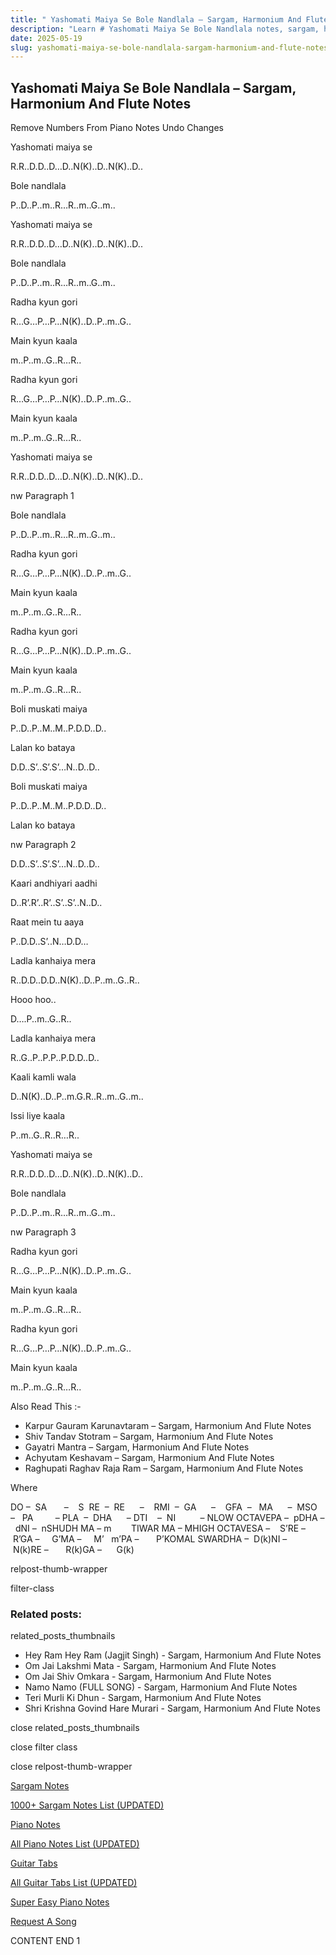 ```yaml
---
title: " Yashomati Maiya Se Bole Nandlala – Sargam, Harmonium And Flute Notes"
description: "Learn # Yashomati Maiya Se Bole Nandlala notes, sargam, harmonium notations and flute notes. Easy step-by-step tutorial for beginners."
date: 2025-05-19
slug: yashomati-maiya-se-bole-nandlala-sargam-harmonium-and-flute-notes
---
```


## Yashomati Maiya Se Bole Nandlala – Sargam, Harmonium And Flute Notes

Remove Numbers From Piano Notes
Undo Changes

Yashomati maiya se

R.R..D.D..D…D..N(K)..D..N(K)..D..

Bole nandlala

P..D..P..m..R…R..m..G..m..

Yashomati maiya se

R.R..D.D..D…D..N(K)..D..N(K)..D..

Bole nandlala

P..D..P..m..R…R..m..G..m..

Radha kyun gori

R…G…P…P…N(K)..D..P..m..G..

Main kyun kaala

m..P..m..G..R…R..

Radha kyun gori

R…G…P…P…N(K)..D..P..m..G..

Main kyun kaala

m..P..m..G..R…R..

Yashomati maiya se

R.R..D.D..D…D..N(K)..D..N(K)..D..

nw Paragraph 1

Bole nandlala

P..D..P..m..R…R..m..G..m..

Radha kyun gori

R…G…P…P…N(K)..D..P..m..G..

Main kyun kaala

m..P..m..G..R…R..

Radha kyun gori

R…G…P…P…N(K)..D..P..m..G..

Main kyun kaala

m..P..m..G..R…R..

Boli muskati maiya

P..D..P..M..M..P.D.D..D..

Lalan ko bataya

D.D..S’..S’.S’…N..D..D..

Boli muskati maiya

P..D..P..M..M..P.D.D..D..

Lalan ko bataya

nw Paragraph 2

D.D..S’..S’.S’…N..D..D..

Kaari andhiyari aadhi

D..R’.R’..R’..S’..S’..N..D..

Raat mein tu aaya

P..D.D..S’..N…D.D…

Ladla kanhaiya mera

R..D.D..D.D..N(K)..D..P..m..G..R..

Hooo hoo..

D….P..m..G..R..

Ladla kanhaiya mera

R..G..P..P.P..P.D.D..D..

Kaali kamli wala

D..N(K)..D..P..m.G.R..R..m..G..m..

Issi liye kaala

P..m..G..R..R…R..

Yashomati maiya se

R.R..D.D..D…D..N(K)..D..N(K)..D..

Bole nandlala

P..D..P..m..R…R..m..G..m..

nw Paragraph 3

Radha kyun gori

R…G…P…P…N(K)..D..P..m..G..

Main kyun kaala

m..P..m..G..R…R..

Radha kyun gori

R…G…P…P…N(K)..D..P..m..G..

Main kyun kaala

m..P..m..G..R…R..

Also Read This :-

- Karpur Gauram Karunavtaram – Sargam, Harmonium And Flute Notes
- Shiv Tandav Stotram – Sargam, Harmonium And Flute Notes
- Gayatri Mantra – Sargam, Harmonium And Flute Notes
- Achyutam Keshavam – Sargam, Harmonium And Flute Notes
- Raghupati Raghav Raja Ram – Sargam, Harmonium And Flute Notes

Where

DO –  SA       –    S  RE  –  RE      –    RMI  –  GA      –    GFA  –   MA      –  MSO  –   PA         – PLA  –  DHA      – DTI    –  NI          – NLOW OCTAVEPA –  pDHA –  dNI –  nSHUDH MA – m        TIWAR MA – MHIGH OCTAVESA –    S’RE –     R’GA –     G’MA –     M’   m’PA –       P’KOMAL SWARDHA –  D(k)NI –       N(k)RE –       R(k)GA –      G(k)

relpost-thumb-wrapper

filter-class

### Related posts:

related_posts_thumbnails

- Hey Ram Hey Ram (Jagjit Singh) - Sargam, Harmonium And Flute Notes
- Om Jai Lakshmi Mata - Sargam, Harmonium And Flute Notes
- Om Jai Shiv Omkara - Sargam, Harmonium And Flute Notes
- Namo Namo (FULL SONG) - Sargam, Harmonium And Flute Notes
- Teri Murli Ki Dhun - Sargam, Harmonium And Flute Notes
- Shri Krishna Govind Hare Murari - Sargam, Harmonium And Flute Notes

close related_posts_thumbnails

close filter class

close relpost-thumb-wrapper

[Sargam Notes](/sargam-notes.html)

[1000+ Sargam Notes List (UPDATED)](/all-songs-list-sargam-notes.html)

[Piano Notes](/piano-notes.html)

[All Piano Notes List (UPDATED)](/all-songs-list-piano-notes.html)

[Guitar Tabs](/guitar-tabs.html)

[All Guitar Tabs List (UPDATED)](/all-songs-list-guitar-tabs.html)

[Super Easy Piano Notes](https://studywall.in/)

[Request A Song](/request-a-song.html)

CONTENT END 1
